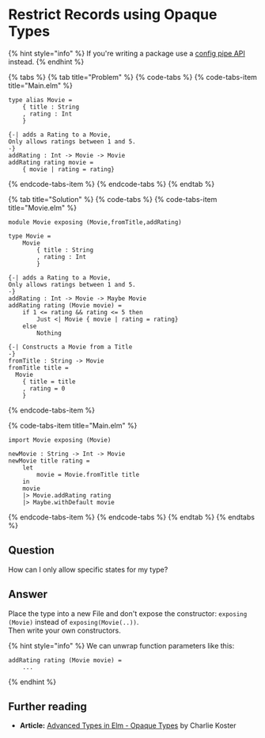 # Restrict Records using Opaque Types

{% hint style="info" %}
If you're writing a package use a [config pipe API](../designing-a-api/create-upwards-compatible-apis.md) instead.
{% endhint %}

{% tabs %}
{% tab title="Problem" %}
{% code-tabs %}
{% code-tabs-item title="Main.elm" %}
```text
type alias Movie = 
    { title : String
    , rating : Int
    }

{-| adds a Rating to a Movie,
Only allows ratings between 1 and 5.
-}     
addRating : Int -> Movie -> Movie
addRating rating movie =
    { movie | rating = rating}
```
{% endcode-tabs-item %}
{% endcode-tabs %}
{% endtab %}

{% tab title="Solution" %}
{% code-tabs %}
{% code-tabs-item title="Movie.elm" %}
```text
module Movie exposing (Movie,fromTitle,addRating)

type Movie =
    Movie 
        { title : String
        , rating : Int
        }

{-| adds a Rating to a Movie,
Only allows ratings between 1 and 5.
-}     
addRating : Int -> Movie -> Maybe Movie
addRating rating (Movie movie) =
    if 1 <= rating && rating <= 5 then 
        Just <| Movie { movie | rating = rating}
    else
        Nothing

{-| Constructs a Movie from a Title
-}
fromTitle : String -> Movie
fromTitle title =
  Movie
    { title = title
    , rating = 0
    }
```
{% endcode-tabs-item %}

{% code-tabs-item title="Main.elm" %}
```
import Movie exposing (Movie)

newMovie : String -> Int -> Movie
newMovie title rating =
    let
        movie = Movie.fromTitle title
    in
    movie
    |> Movie.addRating rating
    |> Maybe.withDefault movie
```
{% endcode-tabs-item %}
{% endcode-tabs %}
{% endtab %}
{% endtabs %}

## Question

How can I only allow specific states for my type?

## Answer

Place the type into a new File and don't expose the constructor: `exposing (Movie)` instead of `exposing(Movie(..))`.  
Then write your own constructors.

{% hint style="info" %}
We can unwrap function parameters like this:

```text
addRating rating (Movie movie) =
    ...
```
{% endhint %}

## Further reading

* **Article:** [Advanced Types in Elm - Opaque Types](https://medium.com/@ckoster22/advanced-types-in-elm-opaque-types-ec5ec3b84ed2) by Charlie Koster

